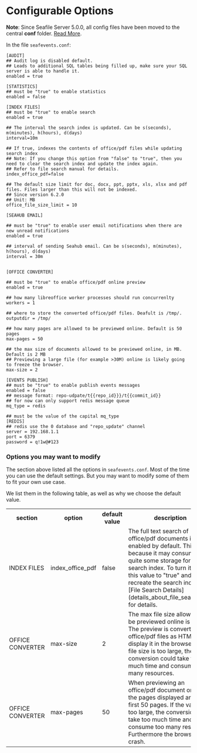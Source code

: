 # Configurable Options

**Note**: Since Seafile Server 5.0.0, all config files have been moved to the central **conf** folder. [Read More](../deploy/new_directory_layout_5_0_0.md).

In the file `seafevents.conf`:

```
[AUDIT]
## Audit log is disabled default.
## Leads to additional SQL tables being filled up, make sure your SQL server is able to handle it.
enabled = true

[STATISTICS]
## must be "true" to enable statistics
enabled = false

[INDEX FILES]
## must be "true" to enable search
enabled = true

## The interval the search index is updated. Can be s(seconds), m(minutes), h(hours), d(days)
interval=10m

## If true, indexes the contents of office/pdf files while updating search index
## Note: If you change this option from "false" to "true", then you need to clear the search index and update the index again.
## Refer to file search manual for details.
index_office_pdf=false

## The default size limit for doc, docx, ppt, pptx, xls, xlsx and pdf files. Files larger than this will not be indexed.
## Since version 6.2.0
## Unit: MB
office_file_size_limit = 10

[SEAHUB EMAIL]

## must be "true" to enable user email notifications when there are new unread notifications
enabled = true

## interval of sending Seahub email. Can be s(seconds), m(minutes), h(hours), d(days)
interval = 30m


[OFFICE CONVERTER]

## must be "true" to enable office/pdf online preview
enabled = true

## how many libreoffice worker processes should run concurrenlty
workers = 1

## where to store the converted office/pdf files. Deafult is /tmp/.
outputdir = /tmp/

## how many pages are allowed to be previewed online. Default is 50 pages
max-pages = 50

## the max size of documents allowed to be previewed online, in MB. Default is 2 MB
## Previewing a large file (for example >30M) online is likely going to freeze the browser.
max-size = 2

[EVENTS PUBLISH]
## must be "true" to enable publish events messages
enabled = false
## message format: repo-udpate/t{{repo_id}}}/t{{commit_id}}
## for now can only support redis message queue
mq_type = redis

## must be the value of the capital mq_type
[REDIS]
## redis use the 0 database and "repo_update" channel
server = 192.168.1.1
port = 6379
password = q!1w@#123
```

### <a id="wiki-options-you-may-want-to-modify"></a>Options you may want to modify

The section above listed all the options in `seafevents.conf`. Most of the time you can use the default settings. But you may want to modify some of them to fit your own use case.

We list them in the following table, as well as why we choose the default value.

<table>
<tr>
<th>section</th>
<th>option</th>
<th>default value</th>
<th>description</th>
</tr>

<tr>
<td>INDEX FILES</td>
<td>index_office_pdf</td>
<td>false</td>
<td>
The full text search of office/pdf documents is not enabled by default. This is because it may consume quite some storage for the search index. To turn it on, set this value to "true" and recreate the search index. See [File Search Details](details_about_file_search.md) for details.
</td>
</tr>

<tr>
<td>OFFICE CONVERTER</td>
<td>max-size</td>
<td>2</td>
<td>
The max file size allowed to be previewed online is 2MB. The preview is converted for office/pdf files as HTML and display it in the browser. If the file size is too large, the conversion could take too much time and consume many resources.
</td>
</tr>

<tr>
<td>OFFICE CONVERTER</td>
<td>max-pages</td>
<td>50</td>
<td>
When previewing an office/pdf document online, the pages displayed are the first 50 pages. If the value is too large, the conversion may take too much time and consume too many resources. Furthermore the browser can crash.
</td>
</tr>

</table>
